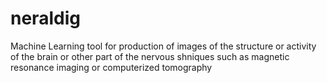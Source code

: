# neraldig
Machine Learning tool for production of images of the structure or activity of the brain or other part of the nervous shniques such as magnetic resonance imaging or computerized tomography
